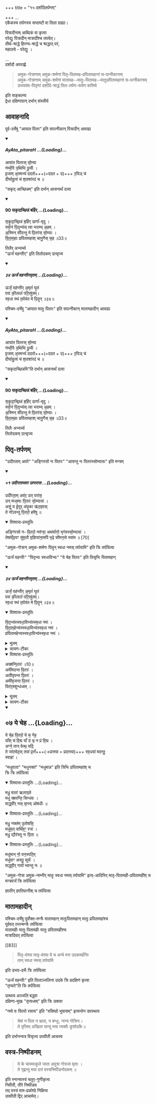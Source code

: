 +++
title = "१५ दर्शादितर्पणम्"

+++
…  
एकैकस्य तर्पणस्य सप्ताष्टौ वा तिला ग्राह्या।  

पित्रादीनाम् आब्दिकं वा कृत्वा  
परेद्युः पित्रादीन् मात्रादींश्च तपयेत्।  
तीर्थ-श्राद्धे हिरण्य-श्राद्धे च श्राद्धात् परं,  
महालये - परेद्युः ।

…  
दर्शादौ अपराह्णे 

> अमुक-गोत्राणाम् अमुक-शर्मणां पितृ-पितामह-प्रपितामहानां स-पत्नीकानाम्  
अमुक-गोत्राणाम् अमुक-शर्मणां मातामह--मातुः-पितामह--मातुःप्रपितामहानां स-पत्नीकानाम्  
उभयवंश-पितृणां दर्शादि-श्राद्धं तिल-तर्पण-रूपेण करिष्ये 

इति सङ्कल्प्य  
द्वेधा दक्षिणाग्रान् दर्भान् संस्तीर्य  

## आवाहनादि
पूर्व-दर्भेषु "आयात पितर" इति सपत्नीकान् पित्रादीन् आवाह्य  

<div class="js_include" includetitle="false" newlevelforh1="5" unfilled url="/vedAH/prakIrNaH/devaH/classes/pitaraH/Rk/AyAta_pitaraH.md">
<details open><summary><h5>AyAta_pitaraH ...{Loading}...</h5></summary>


आया॑त पितरस् सो॒म्या  
ग॑म्भी॒रैः प॒थिभिः॑ पू॒र्व्यैः ।  
प्र॒जाम् अ॒स्मभ्यं॑ ददतो+++(=ददत + उ)+++ र॒यिञ् च॑  
दीर्घायु॒त्वं च॑ श॒तशा॑रदं च ॥
</details>
</div>  


"सकृद् आच्छिन्नम्" इति दर्भान् आसनार्थं दत्वा  

<div class="js_include" includetitle="false" newlevelforh1="4" unfilled url="/vedAH_yajuH/taittirIyam/sArasvata-vibhAgaH/brAhmaNam/Rk/vishvAsa-prastutiH/3/7_achChidra-prAyashchittAdi/04/90_sakRdAchChinnaM_barhir.md">
<details open><summary><h4>90 सकृदाच्छिन्नं बर्हिर् ...{Loading}...</h4></summary>

स॒कृ॒दा॒च्छि॒न्नं ब॒र्हिर् ऊर्णा॑-मृदु ।  
स्यो॒नं पि॒तृभ्य॑स् त्वा भराम्य् अ॒हम् ।  
अ॒स्मिन् सी॑दन्तु मे पि॒तर॑स् सो॒म्याः ।  
पि॒ता॒म॒हाः प्रपि॑तामहाश् चानु॒गैस् स॒ह ॥33॥
</details>
</div>


तिलैर् अभ्यर्च्य  
"ऊर्जं वहन्तीर्" इति तिलोदकम् उत्सृज्य  

<div class="js_include" includetitle="false" newlevelforh1="5" unfilled url="/vedAH_yajuH/vAjasaneyam/mAdhyandinam/saMhitA/vishvAsa-prastutiH/02/34_UrjaM_vahantIramRtam.md">
<details open><summary><h5>३४ ऊर्जं वहन्तीरमृतम् ...{Loading}...</h5></summary>


ऊर्जं॒ वह॑न्तीर् अ॒मृतं॑ घृ॒तं  
पयः॑ की॒लालं॑ परि॒स्रु॑तम्।  
स्व॒धा स्थ॑ त॒र्पय॑त मे पि॒तॄन् ॥३४॥
</details>
</div>  


पश्चिम-दर्भेषु "आयात मातुः पितरः" इति सपत्नीकान् मातामहादीन् आवाह्य  

<div class="js_include" includetitle="false" newlevelforh1="5" unfilled url="/vedAH/prakIrNaH/devaH/classes/pitaraH/Rk/AyAta_pitaraH.md">
<details open><summary><h5>AyAta_pitaraH ...{Loading}...</h5></summary>


आया॑त पितरस् सो॒म्या  
ग॑म्भी॒रैः प॒थिभिः॑ पू॒र्व्यैः ।  
प्र॒जाम् अ॒स्मभ्यं॑ ददतो+++(=ददत + उ)+++ र॒यिञ् च॑  
दीर्घायु॒त्वं च॑ श॒तशा॑रदं च ॥
</details>
</div>  


"सकृदाच्छिन्नमि"ति दर्भान् आसनार्थं दत्वा  

<div class="js_include" includetitle="false" newlevelforh1="4" unfilled url="/vedAH_yajuH/taittirIyam/sArasvata-vibhAgaH/brAhmaNam/Rk/vishvAsa-prastutiH/3/7_achChidra-prAyashchittAdi/04/90_sakRdAchChinnaM_barhir.md">
<details open><summary><h4>90 सकृदाच्छिन्नं बर्हिर् ...{Loading}...</h4></summary>

स॒कृ॒दा॒च्छि॒न्नं ब॒र्हिर् ऊर्णा॑-मृदु ।  
स्यो॒नं पि॒तृभ्य॑स् त्वा भराम्य् अ॒हम् ।  
अ॒स्मिन् सी॑दन्तु मे पि॒तर॑स् सो॒म्याः ।  
पि॒ता॒म॒हाः प्रपि॑तामहाश् चानु॒गैस् स॒ह ॥33॥
</details>
</div>


तिलैः अभ्यर्च्य  
तिलोदकम् उत्सृज्य  

## पितृ-तर्पणम्
"उदीरताम् अवरे" "अङ्गिरसो नः पितरः" "आयन्तु नः पितरस्सोम्यासः" इति मन्त्रम्  

<div class="js_include" includetitle="false" newlevelforh1="5" unfilled url="/vedAH_Rk/shAkalam/saMhitA/vishvAsa-prastutiH/10/015/01_udIratAmavara_utparAsa.md">
<details open><summary><h5>०१ उदीरतामवर उत्परास ...{Loading}...</h5></summary>


उदी॑रता॒म् अव॑र॒ उत् परा॑स॒  
उन् म॑ध्य॒माः पि॒तरः॑ सो॒म्यासः॑ ।  
असुं॒ य ई॒युर् अ॑वृ॒का ऋ॑त॒ज्ञास्  
ते नो॑ऽवन्तु पि॒तरो॒ हवे॑षु ॥

</details>
</div>  

<div class="js_include" url="/vedAH_Rk/shAkalam/saMhitA/vishvAsa-prastutiH/10/014/06_angiraso_naH.md" newLevelForH1="5" includeTitle="false"> 
<details open><summary>विश्वास-प्रस्तुतिः</summary>

अङ्गि॑रसो नᳶ पि॒तरो॒ नव॑ग्वा॒ अथ॑र्वाणो॒ भृग॑वस्सो॒म्यासः॑ ।   
तेषा॑व्ँव॒यꣳ सु॑म॒तौ य॒ज्ञिया॑ना॒मपि॑ भ॒द्रे सौ॑मन॒से स्या॑म ॥ [70]
</details>
</div>


<div class="js_include" url="/vedAH_yajuH/taittirIyam/sUtram/ApastambaH/gRhyam/paddhatiH/mantrAdi/A_yantu.md" unfilled newLevelForH1="5" includeTitle="false">   


"अमुक-गोत्रान् अमुक-शर्मणः पितॄन् स्वधा नमस् तर्पयामि" इति त्रिः तर्पयित्वा  

"ऊर्जं वहन्तीः" "पितृभ्यः स्वधाविभ्यः" "ये चेह पितरः" इति तिसृभिः पितामहान्  

<div class="js_include" includetitle="false" newlevelforh1="5" unfilled url="/vedAH_yajuH/vAjasaneyam/mAdhyandinam/saMhitA/vishvAsa-prastutiH/02/34_UrjaM_vahantIramRtam.md">
<details open><summary><h5>३४ ऊर्जं वहन्तीरमृतम् ...{Loading}...</h5></summary>


ऊर्जं॒ वह॑न्तीर् अ॒मृतं॑ घृ॒तं  
पयः॑ की॒लालं॑ परि॒स्रु॑तम्।  
स्व॒धा स्थ॑ त॒र्पय॑त मे पि॒तॄन् ॥३४॥
</details>
</div>  

<div class="js_include" url="/vedAH_yajuH/taittirIyam/sArasvata-vibhAgaH/brAhmaNam/yajuH/sarva-prastutiH/2/6_sautrAmaNiH_kaukilI_hotram/03_grahahomaH/pitRbhyas_svadhAvibhyaH.md" unfilled newLevelForH1="5" includeTitle="false">   

<details open><summary>विश्वास-प्रस्तुतिः</summary>

पि॒तृभ्य॑स्स्वधा॒विभ्य॑स्स्व॒धा नमः॑ ।  
पि॒ता॒म॒हेभ्य॑स्स्वधा॒विभ्य॑स्स्व॒धा नमः॑ ।  
प्रपि॑तामहेभ्यस्स्वधा॒विभ्य॑स्स्व॒धा नमः॑ ।
</details>

<details><summary>मूलम्</summary>

पि॒तृभ्य॑स्स्वधा॒विभ्य॑स्स्व॒धा नमः॑ ।  
पि॒ता॒म॒हेभ्य॑स्स्वधा॒विभ्य॑स्स्व॒धा नमः॑ ।  
प्रपि॑तामहेभ्यस्स्वधा॒विभ्य॑स्स्व॒धा नमः॑ ।
</details>

<details><summary>सायण-टीका</summary>

स्वधाकारस्तृप्तिहेतुरेषामस्तीति ते स्वधाविनः तादृशेभ्यः पितृभ्यः स्वधा पयश्शेषोऽयं समर्पितः तथा तेभ्यो नमस्कारोऽस्तु एवं पितामहप्रपितामहयोर्योजनीयम् ।
</details>

<details open><summary>विश्वास-प्रस्तुतिः</summary>

अख्ष॑न्पि॒तरः॑ ॥10॥  
अमी॑मदन्त पि॒तरः॑ ।  
अती॑तृपन्त पि॒तरः॑ ।  
अमी॑मृजन्त पि॒तरः॑ ।  
पित॑र॒श्शुन्ध॑ध्वम् ।
</details>

<details><summary>मूलम्</summary>

अख्ष॑न्पि॒तरः॑ ॥10॥  
अमी॑मदन्त पि॒तरः॑ ।  
अती॑तृपन्त पि॒तरः॑ ।  
अमी॑मृजन्त पि॒तरः॑ ।  
पित॑र॒श्शुन्ध॑ध्वम् ।
</details>

<details><summary>सायण-टीका</summary>

एते पितरोऽक्षन् भुक्तवन्तः । भुक्त्वा चास्मानमीमदन्त संतुष्टान् कुर्वन्तः । अतीतृपन्त तृप्तियुक्तान् कुर्वन्तः । अमीमृजन्त शोधितवन्तः । हे पितरः! यूयमपि शुन्धध्वं शुद्धा भवत ॥
</details>
</div>

<div class="js_include" includetitle="true" newlevelforh1="2" unfilled url="/vedAH_yajuH/taittirIyam/sUtram/ApastambaH/gRhyam/ekAgnikANDam/vishvAsa-prastutiH/2_19/07_ye_cheha.md">
<details open><summary><h2>०७ ये चेह ...{Loading}...</h2></summary>


ये चे॒ह पि॒तरो॒ ये च॒ नेह॒  
याँश् च॑ वि॒द्म याँ उ॑ च॒ न प्र॑ वि॒द्म ।  
अग्ने॒ तान् वेत्थ॒ यदि॒  
ते जा॑तवेद॒स् तया॑ प्र॒त्तँ+++(→प्रत्तया = प्रदत्तया)+++ स्व॒धया॑ मदन्तु॒  
स्वाहा॑ ।

</details>
</div>

"मधुवाता" "मधुनक्तं" "मधुमान्न" इति त्रिभिः प्रपितामहांश् च  
त्रिः त्रिः तर्पयित्वा 

<div class="js_include" newlevelforh1="4" title="विश्वास-प्रस्तुतिः" unfilled="" url="/vedAH_yajuH/taittirIyam/sArasvata-vibhAgaH/AraNyakam/Rk/vishvAsa-prastutiH/06_mahA-nArAyaNopaniShat/10_3/01_madhu_vAtA.md">
<details open><summary><h9>विश्वास-प्रस्तुतिः ...{Loading}...</h9></summary>

मधु॒ वाता॑ ऋताय॒ते  
मधु॑ ख्षरन्ति॒ सिन्ध॑वः ।  
माद्ध्वी॑र् नस् स॒न्त्व् ओष॑धीः ॥
</details>
</div>

<div class="js_include" newlevelforh1="4" title="विश्वास-प्रस्तुतिः" unfilled="" url="/vedAH_yajuH/taittirIyam/sArasvata-vibhAgaH/AraNyakam/Rk/vishvAsa-prastutiH/06_mahA-nArAyaNopaniShat/10_3/03_madhu_naktam.md">
<details open><summary><h9>विश्वास-प्रस्तुतिः ...{Loading}...</h9></summary>

मधु॒ नक्त॑म् उ॒तोषसि॒  
मधु॑म॒त् पार्थि॑व॒ꣳ॒ रजः॑ ।   
मधु॒ द्यौर॑स्तु नः पि॒ता ॥
</details>
</div>

<div class="js_include" newlevelforh1="4" title="विश्वास-प्रस्तुतिः" unfilled="" url="/vedAH_yajuH/taittirIyam/sArasvata-vibhAgaH/AraNyakam/Rk/vishvAsa-prastutiH/06_mahA-nArAyaNopaniShat/10_3/05_madhumAn_no.md">
<details open><summary><h9>विश्वास-प्रस्तुतिः ...{Loading}...</h9></summary>

मधु॑मान् नो॒ वन॒स्पति॒र्  
मधु॑माꣳ अस्तु॒ सूर्यः॑ ।  
माद्ध्वी॒र् गावो॑ भवन्तु नः ॥
</details>
</div>

"अमुक-गोत्रा अमुक-नाम्नीर् मातॄः स्वधा नमस् तर्पयामि" इत्य्-आदिभिर् मातृ-पितामही-प्रपितामहींश् च मन्त्रवर्जं त्रिः तर्पयित्वा 

ज्ञातीन् ज्ञातिपत्नीश् च तर्पयित्वा  

## मातामहादीन्
पश्चिम-दर्भेषु पूर्वोक्त-मन्त्रैः मातामहान् मातुःपितामहान् मातुः प्रपितामहांश्च  
पूर्ववत् तत्तन्मन्त्रैः तर्पयित्वा  
मातामहीः मातुः पितामहीः मातुः प्रपितामहीश्च  
मात्रादिवत् तर्पयित्वा 

[[83]]

<div class="js_include" url="/vedAH_yajuH/taittirIyam/sUtram/ApastambaH/gRhyam/paddhatiH/mantrAdi/pitR-vaMshyAH_mAtR-vaMshyAH.md" unfilled newLevelForH1="5" includeTitle="false"> 

> पितृ-वंश्या मातृ-वंश्या ये च अन्ये मत्त उदकमर्हन्ति  
तान् स्वधा नमस् तर्पयामि 
</div>  

इति उभय-दर्भैः त्रिः तर्पयित्वा  

"ऊर्जं वहन्तीः" इति तिलाञ्जलिना उदके त्रिः प्रदक्षिणं कृत्वा  
"तृप्यते"ति त्रिः तर्पयित्वा  

उत्थाय अञ्जलिं बद्ध्वा  
दक्षिणा-मुखः "तृप्यध्वम्" इति त्रिः उक्त्वा  

"नमो वः पितरो रसाय" इति "वसिष्ठो भूयासम्" इत्यन्तेन उपस्थाय 

<div class="js_include" url="/vedAH_yajuH/taittirIyam/sUtram/ApastambaH/gRhyam/paddhatiH/mantrAdi/yeShAM_na_pitA.md" unfilled newLevelForH1="5" includeTitle="false"> 

> येषां न पिता न भ्राता, न बन्धुः, नान्य गोत्रिणः।  
ते तृप्तिम् अखिला यान्तु मया त्यक्तैः कुशोदकैः॥
</div>

इति दर्भानन्यत्र विसृज्य उपवीती आचस्य

## वस्त्र-निष्पीडनम्

<div class="js_include" url="/vedAH_yajuH/taittirIyam/sUtram/ApastambaH/gRhyam/paddhatiH/mantrAdi/ye_ke_chAsmat-kule.md" unfilled newLevelForH1="5" includeTitle="false">

> ये के चास्मत्कुले जाता अपुत्रा गोत्रजा मृताः ।  
ते गृह्णन्तु मया दत्तं वस्त्रनिष्पीडनोदकम् ॥

</div>

इति स्नानवस्त्रं चतुर्-गुणीकृत्य  
निवीती, तीरे निष्पीड्य  
तद् वस्त्रं वाम-प्रकोष्ठे निक्षिप्य  
उपवीती द्विर् आचामेत्।  

